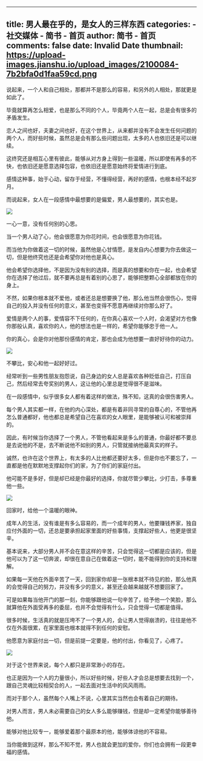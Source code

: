 
---
title: 男人最在乎的，是女人的三样东西
categories: 
    - 社交媒体
    - 简书 - 首页
author: 简书 - 首页
comments: false
date: Invalid Date
thumbnail: https://upload-images.jianshu.io/upload_images/2100084-7b2bfa0d1faa59cd.png
---

<div>   
<p>说起来，一个人和自己相处，那都并不是那么的容易，和另外的人相处，那就更是如此了。</p><p>毕竟就算再怎么相爱，也是那么不同的个人，毕竟两个人在一起，总是会有很多的矛盾发生。</p><p>恋人之间也好，夫妻之间也好，在这个世界上，从来都并没有不会发生任何问题的两个人，而好些时候，虽然总是会有那么些问题出现，太多的人也依旧还是可以继续。</p><p>这终究还是相互心里有彼此，能够从对方身上得到一些温暖，所以即使有再多的不快，也依旧还是愿意选择包容，也依旧还是愿意始终将爱情进行到底。</p><p>感情这种事，始于心动，留存于经营，不懂得经营，再好的感情，也根本经不起岁月。</p><p>而说起来，女人在一段感情中最想要的是偏爱，男人最想要的，其实也是。</p><div class="image-package">
<div class="image-container">
<div class="image-container-fill"></div>
<div class="image-view" data-width="795" data-height="578"><img data-original-src="//upload-images.jianshu.io/upload_images/2100084-7b2bfa0d1faa59cd.png" data-original-width="795" data-original-height="578" data-original-format="image/png" data-original-filesize="645480" src="https://upload-images.jianshu.io/upload_images/2100084-7b2bfa0d1faa59cd.png" referrerpolicy="no-referrer"></div>
</div>
<div class="image-caption"></div>
</div><p>一心一意，没有任何别的心思。‍</p><p>当一个男人动了心，他会很愿意为你花时间，也会很愿意为你花钱。</p><p>而当他为你做着这一切的时候，虽然他是心甘情愿，是发自内心想要为你去做这一切，但是他终究也还是会希望你对他也是真心。</p><p>他会希望你选择他，不是因为没有别的选择，而是真的想要和你在一起，也会希望你在选择了他过后，就不要再总是有着别的心思了，能够把整颗心全部都放在你的身上。</p><p>不然，如果你根本就不爱他，或者还总是想要换了他，那么他当然会很伤心，觉得自己的投入并没有任何的意义，甚至也变得不愿意再继续对你那么好了。</p><p>爱情是两个人的事，爱情容不下任何的，在你真心喜欢一个人时，会渴望对方也像你那般认真，喜欢你的人，他的想法也是一样的，希望你能够忠于他一人。</p><p>你的真心，会是你对他那份感情的肯定，那也会成为他想要一直好好待你的动力。</p><div class="image-package">
<div class="image-container">
<div class="image-container-fill"></div>
<div class="image-view" data-width="812" data-height="616"><img data-original-src="//upload-images.jianshu.io/upload_images/2100084-ca9f378fbc3f7dba.png" data-original-width="812" data-original-height="616" data-original-format="image/png" data-original-filesize="680622" src="https://upload-images.jianshu.io/upload_images/2100084-ca9f378fbc3f7dba.png" referrerpolicy="no-referrer"></div>
</div>
<div class="image-caption"></div>
</div><p>不攀比，安心和他一起好好过。‍</p><p>经常听到一些男性朋友抱怨说，自己身边的女人总是喜欢各种贬低自己，打压自己，然后经常去夸奖别的男人，这让他的心里总是觉得很不是滋味。</p><p>在一段感情中，似乎很多女人都有着这样的做法，殊不知，这真的会很伤害男人。</p><p>每个男人其实都一样，在他的内心深处，都是有着非同寻常的自尊心的，不管他再怎么普通都好，他也都总是希望自己在喜欢的女人眼里，是能够被认可和被崇拜的。</p><p>因此，有时候当你选择了一个男人，不管他看起来是多么的普通，你最好都不要总是去说他的不是，去不断说他不如别的男人，只管就接纳他最真实的样子。</p><p>诚然，也许在这个世界上，有太多的人比他都还要好太多，但是你也不要忘了，一直都是他在默默地支撑起你们的家，为了你们的家庭付出。</p><p>他可能不是多好，但是却已经是你最好的选择，你就尽管少攀比，少打击，多尊重他一些。</p><div class="image-package">
<div class="image-container">
<div class="image-container-fill"></div>
<div class="image-view" data-width="826" data-height="610"><img data-original-src="//upload-images.jianshu.io/upload_images/2100084-844b3180f4033f9a.png" data-original-width="826" data-original-height="610" data-original-format="image/png" data-original-filesize="684402" src="https://upload-images.jianshu.io/upload_images/2100084-844b3180f4033f9a.png" referrerpolicy="no-referrer"></div>
</div>
<div class="image-caption"></div>
</div><p>回家时，给他一个温暖的眼神。‍</p><p>成年人的生活，没有谁是有多么容易的，而一个成年的男人，他要赚钱养家，独自应付外面的一切，还总是要承担起家里面的好些事情，支撑起好些人，他更是很坚辛。</p><p>基本说来，大部分男人并不会在意这样的辛苦，只会觉得这一切都是应该的，但是他可以为了这一切奔波，却很在意自己在做着这一切时，能不能得到你的支持和理解。</p><p>如果每一天他在外面辛苦了一天，回到家你却是一张根本就不待见的脸，那么他真的会觉得自己的努力，并没有多少的意义，甚至还会越来越就不想要回家了。</p><p>可是如果每当他开门的那一刻，你能够跟他说一句辛苦了，给予他一个笑脸，那么就算他在外面受再多的委屈，也并不会觉得有什么，只会觉得一切都是值得。</p><p>很多时候，生活真的就是压垮不了一个男人的，会让男人觉得崩溃的，往往是他不仅在外面很累，在家里面也根本就得不到任何的安慰。</p><p>他愿意为家庭付出一切，但是前提一定要是，他的付出，你看见了，心疼了。</p><div class="image-package">
<div class="image-container">
<div class="image-container-fill"></div>
<div class="image-view" data-width="844" data-height="618"><img data-original-src="//upload-images.jianshu.io/upload_images/2100084-da8de293991719aa.png" data-original-width="844" data-original-height="618" data-original-format="image/png" data-original-filesize="677782" src="https://upload-images.jianshu.io/upload_images/2100084-da8de293991719aa.png" referrerpolicy="no-referrer"></div>
</div>
<div class="image-caption"></div>
</div><p>对于这个世界来说，每个人都只是非常渺小的存在。</p><p>也正是因为一个人的力量很小，所以好些时候，好些人才会总是想要去找到一个，跟自己灵魂比较相契合的人，一起去面对生活中的风风雨雨。</p><p>而对于那个人，虽然每个人嘴上不说，心里其实当然也会有着自己的期待。</p><p>对男人而言，男人未必需要自己的女人多么能够赚钱，但是却一定希望你能够善待他。</p><p>能够对他比较专一，能够爱着那个最原本的他，能够体谅他的不容易。</p><p>当你能做到这样，那么不知不觉，男人也就会更加的爱你，你们也会拥有一段更幸福的感情。</p>  
</div>
            